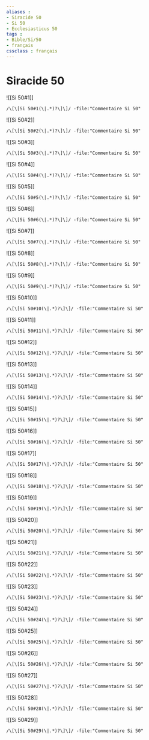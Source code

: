 ```yaml
---
aliases : 
- Siracide 50
- Si 50
- Ecclesiasticus 50
tags : 
- Bible/Si/50
- français
cssclass : français
---
```


# Siracide 50

![[Si 50#1]]

```query
/\[\[Si 50#1(\|.*)?\]\]/ -file:"Commentaire Si 50"
```

![[Si 50#2]]

```query
/\[\[Si 50#2(\|.*)?\]\]/ -file:"Commentaire Si 50"
```

![[Si 50#3]]

```query
/\[\[Si 50#3(\|.*)?\]\]/ -file:"Commentaire Si 50"
```

![[Si 50#4]]

```query
/\[\[Si 50#4(\|.*)?\]\]/ -file:"Commentaire Si 50"
```

![[Si 50#5]]

```query
/\[\[Si 50#5(\|.*)?\]\]/ -file:"Commentaire Si 50"
```

![[Si 50#6]]

```query
/\[\[Si 50#6(\|.*)?\]\]/ -file:"Commentaire Si 50"
```

![[Si 50#7]]

```query
/\[\[Si 50#7(\|.*)?\]\]/ -file:"Commentaire Si 50"
```

![[Si 50#8]]

```query
/\[\[Si 50#8(\|.*)?\]\]/ -file:"Commentaire Si 50"
```

![[Si 50#9]]

```query
/\[\[Si 50#9(\|.*)?\]\]/ -file:"Commentaire Si 50"
```

![[Si 50#10]]

```query
/\[\[Si 50#10(\|.*)?\]\]/ -file:"Commentaire Si 50"
```

![[Si 50#11]]

```query
/\[\[Si 50#11(\|.*)?\]\]/ -file:"Commentaire Si 50"
```

![[Si 50#12]]

```query
/\[\[Si 50#12(\|.*)?\]\]/ -file:"Commentaire Si 50"
```

![[Si 50#13]]

```query
/\[\[Si 50#13(\|.*)?\]\]/ -file:"Commentaire Si 50"
```

![[Si 50#14]]

```query
/\[\[Si 50#14(\|.*)?\]\]/ -file:"Commentaire Si 50"
```

![[Si 50#15]]

```query
/\[\[Si 50#15(\|.*)?\]\]/ -file:"Commentaire Si 50"
```

![[Si 50#16]]

```query
/\[\[Si 50#16(\|.*)?\]\]/ -file:"Commentaire Si 50"
```

![[Si 50#17]]

```query
/\[\[Si 50#17(\|.*)?\]\]/ -file:"Commentaire Si 50"
```

![[Si 50#18]]

```query
/\[\[Si 50#18(\|.*)?\]\]/ -file:"Commentaire Si 50"
```

![[Si 50#19]]

```query
/\[\[Si 50#19(\|.*)?\]\]/ -file:"Commentaire Si 50"
```

![[Si 50#20]]

```query
/\[\[Si 50#20(\|.*)?\]\]/ -file:"Commentaire Si 50"
```

![[Si 50#21]]

```query
/\[\[Si 50#21(\|.*)?\]\]/ -file:"Commentaire Si 50"
```

![[Si 50#22]]

```query
/\[\[Si 50#22(\|.*)?\]\]/ -file:"Commentaire Si 50"
```

![[Si 50#23]]

```query
/\[\[Si 50#23(\|.*)?\]\]/ -file:"Commentaire Si 50"
```

![[Si 50#24]]

```query
/\[\[Si 50#24(\|.*)?\]\]/ -file:"Commentaire Si 50"
```

![[Si 50#25]]

```query
/\[\[Si 50#25(\|.*)?\]\]/ -file:"Commentaire Si 50"
```

![[Si 50#26]]

```query
/\[\[Si 50#26(\|.*)?\]\]/ -file:"Commentaire Si 50"
```

![[Si 50#27]]

```query
/\[\[Si 50#27(\|.*)?\]\]/ -file:"Commentaire Si 50"
```

![[Si 50#28]]

```query
/\[\[Si 50#28(\|.*)?\]\]/ -file:"Commentaire Si 50"
```

![[Si 50#29]]

```query
/\[\[Si 50#29(\|.*)?\]\]/ -file:"Commentaire Si 50"
```

